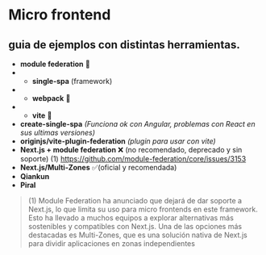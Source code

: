 
# Micro frontend 
## guia de ejemplos con distintas herramientas.


* **module federation** 🐌 
* * **single-spa** (framework)
* * **webpack** 🐌
* * **vite** 🚀 
* **create-single-spa** *(Funciona ok con Angular, problemas con React en sus ultimas versiones)*
* **originjs/vite-plugin-federation** *(plugin para usar con vite)*
* **Next.js + module federation** ❌ (no recomendado, deprecado y sin soporte) (1) https://github.com/module-federation/core/issues/3153
* **Next.js/Multi-Zones** ✅(oficial y recomendada)
* **Qiankun**
* **Piral**
	

> (1) Module Federation ha anunciado que dejará de dar soporte a Next.js, lo que limita su uso para micro frontends en este framework. Esto ha llevado a muchos equipos a explorar alternativas más sostenibles y compatibles con Next.js. Una de las opciones más destacadas es Multi-Zones, que es una solución nativa de Next.js para dividir aplicaciones en zonas independientes
>

